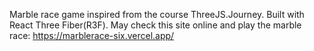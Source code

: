 Marble race game inspired from the course ThreeJS.Journey. Built with React Three Fiber(R3F). May check this site online and play the marble race:
https://marblerace-six.vercel.app/

